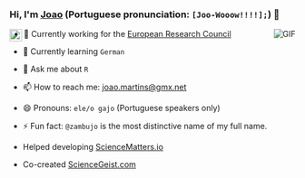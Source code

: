 ### Hi, I'm [Joao](https://en.wikipedia.org/wiki/Jo%C3%A3o) (Portuguese pronunciation: `[Joo-Wooow!!!!];`)  👋

<a href="https://www.linkedin.com/in/zambujo/">
  <img align="left" alt="LinkedIn" width="22px" src="https://cdn.jsdelivr.net/npm/simple-icons@3.1.0/icons/linkedin.svg" />
</a>

<img align="right" alt="GIF" src="https://media.giphy.com/media/iIqmM5tTjmpOB9mpbn/giphy.gif" />

- 🔭 Currently working for the [European Research Council](https://erc.europa.eu)
- 🌱 Currently learning `German`
- 💬 Ask me about `R`
- 📫 How to reach me: [joao.martins@gmx.net](mailto:joao.martins@gmx.net)
- 😄 Pronouns: `ele/o gajo` (Portuguese speakers only)
- ⚡ Fun fact: `@zambujo` is the most distinctive name of my full name.

- Helped developing [ScienceMatters.io](https://github.com/SciMts)
- Co-created [ScienceGeist.com](https://www.sciencegeist.com)
